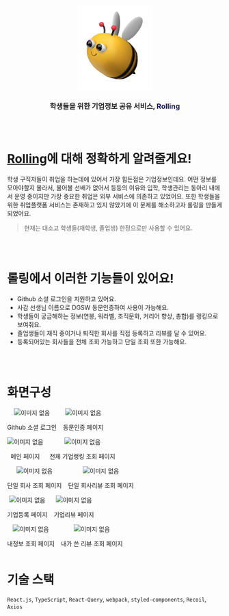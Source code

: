 <div align="center">
    <img src="./src/assets/icons/Logo/bee.png" width="35%"  alt="이미지 없음" />
    <h3>학생들을 위한 기업정보 공유 서비스, <span style="color:#1C1F5B">Rolling</span></h3>
</div>

<br />
<br />

# [Rolling](https://rolling.stubee.kr)에 대해 정확하게 알려줄게요!

학생 구직자들이 취업을 하는데에 있어서 가장 힘든점은 기업정보인데요. 어떤 정보를 모아야할지 몰라서, 물어볼 선배가 없어서 등등의 이유와 입학, 학생관리는 동아리 내에서 운영 중이지만 가장 중요한 취업은 외부 서비스에 의존하고 있었어요. 또한 학생들을 위한 취업플랫폼 서비스는 존재하고 있지 않았기에 이 문제를 해소하고자 롤링을 만들게 되었어요.

> 현재는 대소고 학생들(재학생, 졸업생) 한정으로만 사용할 수 있어요.

<br />
<br />

# 롤링에서 이러한 기능들이 있어요!

- Github 소셜 로그인을 지원하고 있어요.
- 사감 선생님 이름으로 DGSW 동문인증하여 사용이 가능해요.
- 학생들이 궁금해하는 정보(연봉, 워라벨, 조직문화, 커리어 향상, 총합)를 랭킹으로 보여줘요.
- 졸업생들이 재직 중이거나 퇴직한 회사를 직접 등록하고 리뷰를 달 수 있어요.
- 등록되어있는 회사들을 전체 조회 가능하고 단일 조회 또한 가능해요.

<br />
<br />

# 화면구성

<div align="center" style="display:flex; flex-direction:column;">
    <div style="display:flex; column-gap:15px">
        <div>
            <img src="https://www.notion.so/image/https%3A%2F%2Fprod-files-secure.s3.us-west-2.amazonaws.com%2Fdab9f9fc-bf5d-462e-bd51-19f0556b7280%2Fda026d50-e3a4-4bc4-a7d6-7a14a7ad63b7%2F%25E1%2584%2585%25E1%2585%25A9%25E1%2584%2580%25E1%2585%25B3%25E1%2584%258B%25E1%2585%25B5%25E1%2586%25AB.png?table=block&id=b844ea6c-53b6-417b-ae7a-f19863a62107&spaceId=dab9f9fc-bf5d-462e-bd51-19f0556b7280&width=2000&userId=ef6afc2a-be03-4792-9d05-dffd0f5c5110&cache=v2" alt="이미지 없음" />
            <p>Github 소셜 로그인</p>
        </div>
        <div>
            <img src="https://www.notion.so/image/https%3A%2F%2Fprod-files-secure.s3.us-west-2.amazonaws.com%2Fdab9f9fc-bf5d-462e-bd51-19f0556b7280%2F6831fb64-52ad-4c64-93f6-a33f7834ebff%2FUntitled.png?table=block&id=5543e0f5-878a-46d8-815b-1765ecfe8c72&spaceId=dab9f9fc-bf5d-462e-bd51-19f0556b7280&width=2000&userId=ef6afc2a-be03-4792-9d05-dffd0f5c5110&cache=v2" alt="이미지 없음" />
            <p>동문인증 페이지</p>
        </div>
    </div>
   <div style="display:flex; column-gap:15px">
        <div>
            <img src="https://www.notion.so/image/https%3A%2F%2Fprod-files-secure.s3.us-west-2.amazonaws.com%2Fdab9f9fc-bf5d-462e-bd51-19f0556b7280%2Fb5e749c3-dad3-4e3d-b7a2-a686a9beee96%2FUntitled.png?table=block&id=3a29f628-9ae4-480c-a6b1-d00a03aabcd6&spaceId=dab9f9fc-bf5d-462e-bd51-19f0556b7280&width=2000&userId=ef6afc2a-be03-4792-9d05-dffd0f5c5110&cache=v2" alt="이미지 없음" />
            <p>메인 페이지</p>
        </div>
        <div>
            <img src="https://www.notion.so/image/https%3A%2F%2Fprod-files-secure.s3.us-west-2.amazonaws.com%2Fdab9f9fc-bf5d-462e-bd51-19f0556b7280%2F780c5251-bcb3-4fd3-a49c-bf6f83df1d9a%2FUntitled.png?table=block&id=b6b94219-d28e-4484-8f04-25bcb27ea962&spaceId=dab9f9fc-bf5d-462e-bd51-19f0556b7280&width=2000&userId=ef6afc2a-be03-4792-9d05-dffd0f5c5110&cache=v2" alt="이미지 없음" />
            <p>전체 기업랭킹 조회 페이지</p>
        </div>
    </div>
   <div style="display:flex; column-gap:15px">
        <div>
            <img src="https://www.notion.so/image/https%3A%2F%2Fprod-files-secure.s3.us-west-2.amazonaws.com%2Fdab9f9fc-bf5d-462e-bd51-19f0556b7280%2F42e48f72-b67a-4122-8c78-9d78571271cf%2FUntitled.png?table=block&id=da011124-5701-4c4e-9313-1d51ac4edd09&spaceId=dab9f9fc-bf5d-462e-bd51-19f0556b7280&width=2000&userId=ef6afc2a-be03-4792-9d05-dffd0f5c5110&cache=v2" alt="이미지 없음" />
            <p>단일 회사 조회 페이지</p>
        </div>
        <div>
            <img src="https://www.notion.so/image/https%3A%2F%2Fprod-files-secure.s3.us-west-2.amazonaws.com%2Fdab9f9fc-bf5d-462e-bd51-19f0556b7280%2F767f1a9f-6691-4c44-893a-f33745e74ab2%2FUntitled.png?table=block&id=c8f1d8e4-cf40-469b-9170-1b686ad08155&spaceId=dab9f9fc-bf5d-462e-bd51-19f0556b7280&width=2000&userId=ef6afc2a-be03-4792-9d05-dffd0f5c5110&cache=v2" alt="이미지 없음" />
            <p>단일 회사리뷰 조회 페이지</p>
        </div>
    </div>
    <div style="display:flex; column-gap:15px">
        <div>
            <img src="https://www.notion.so/image/https%3A%2F%2Fprod-files-secure.s3.us-west-2.amazonaws.com%2Fdab9f9fc-bf5d-462e-bd51-19f0556b7280%2F9b420446-7e8d-41d2-945f-2322e66d1a64%2F%25E1%2584%2580%25E1%2585%25B5%25E1%2584%258B%25E1%2585%25A5%25E1%2586%25B8%25E1%2584%2583%25E1%2585%25B3%25E1%2586%25BC%25E1%2584%2585%25E1%2585%25A9%25E1%2586%25A8.png?table=block&id=c79093a7-86c6-40e9-b045-35117a15a6c4&spaceId=dab9f9fc-bf5d-462e-bd51-19f0556b7280&width=2000&userId=ef6afc2a-be03-4792-9d05-dffd0f5c5110&cache=v2" alt="이미지 없음" />
            <p>기업등록 페이지</p>
        </div>
        <div>
            <img src="https://www.notion.so/image/https%3A%2F%2Fprod-files-secure.s3.us-west-2.amazonaws.com%2Fdab9f9fc-bf5d-462e-bd51-19f0556b7280%2F465a8d4a-33e7-4eb3-892f-ee9e4e2c7702%2F%25E1%2584%2589%25E1%2585%25B3%25E1%2584%2590%25E1%2585%25A9%25E1%2584%2585%25E1%2585%25B5%25E1%2584%2583%25E1%2585%25B3%25E1%2586%25BC%25E1%2584%2585%25E1%2585%25A9%25E1%2586%25A8.png?table=block&id=038fe0a1-89fd-46e6-9477-4ef3a989c4ef&spaceId=dab9f9fc-bf5d-462e-bd51-19f0556b7280&width=2000&userId=ef6afc2a-be03-4792-9d05-dffd0f5c5110&cache=v2" alt="이미지 없음" />
            <p>기업리뷰 페이지</p>
        </div>
    </div>
    <div style="display:flex; column-gap:15px">
        <div>
            <img src="https://www.notion.so/image/https%3A%2F%2Fprod-files-secure.s3.us-west-2.amazonaws.com%2Fdab9f9fc-bf5d-462e-bd51-19f0556b7280%2Fd8b457c8-38b8-4731-990b-2586324dc0b8%2FUntitled.png?table=block&id=22df147f-6e67-4565-b016-002ea5db729e&spaceId=dab9f9fc-bf5d-462e-bd51-19f0556b7280&width=2000&userId=ef6afc2a-be03-4792-9d05-dffd0f5c5110&cache=v2" alt="이미지 없음" />
            <p>내정보 조회 페이지</p>
        </div>
        <div>
            <img src="https://www.notion.so/image/https%3A%2F%2Fprod-files-secure.s3.us-west-2.amazonaws.com%2Fdab9f9fc-bf5d-462e-bd51-19f0556b7280%2F4687a183-ca2f-4914-9a9d-343679681487%2FUntitled.png?table=block&id=9eb65886-9b13-4af5-b6d1-456b90af3e6f&spaceId=dab9f9fc-bf5d-462e-bd51-19f0556b7280&width=2000&userId=ef6afc2a-be03-4792-9d05-dffd0f5c5110&cache=v2" alt="이미지 없음" />
            <p>내가 쓴 리뷰 조회 페이지</p>
        </div>
    </div>
</div>

# 기술 스택
`React.js`, `TypeScript`, `React-Query`, `webpack`,
`styled-components`, `Recoil`, `Axios`